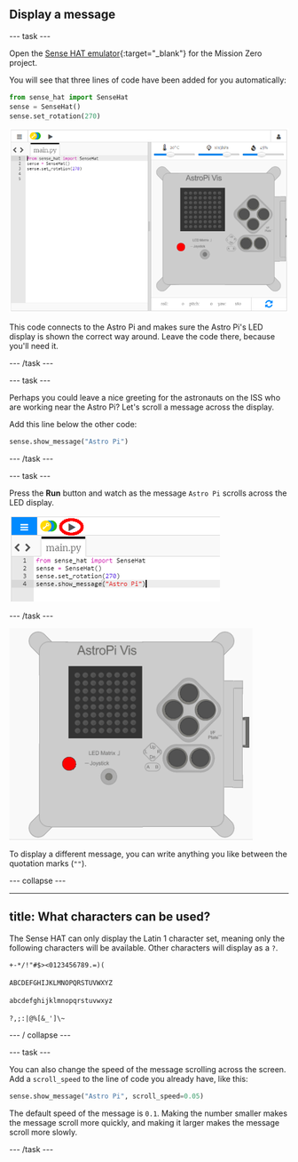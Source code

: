 ## Display a message

\--- task \---

Open the [Sense HAT emulator](https://trinket.io/mission-zero){:target="_blank"} for the Mission Zero project.

You will see that three lines of code have been added for you automatically:

```python
from sense_hat import SenseHat
sense = SenseHat()
sense.set_rotation(270)
```

![sense hat emulator](images/sense-hat-emulator2.png)

This code connects to the Astro Pi and makes sure the Astro Pi's LED display is shown the correct way around. Leave the code there, because you'll need it.

\--- /task \---

\--- task \---

Perhaps you could leave a nice greeting for the astronauts on the ISS who are working near the Astro Pi? Let's scroll a message across the display.

Add this line below the other code:

```python
sense.show_message("Astro Pi")
```

\--- /task \---

\--- task \---

Press the **Run** button and watch as the message `Astro Pi` scrolls across the LED display.

![show message code click run](images/show-message-code-annotated.PNG)

\--- /task \---

![Scrolling message](images/scroll-message.gif)

To display a different message, you can write anything you like between the quotation marks (`""`).

\--- collapse \---

* * *

## title: What characters can be used?

The Sense HAT can only display the Latin 1 character set, meaning only the following characters will be available. Other characters will display as a `?`.

    +-*/!"#$><0123456789.=)(
    
    ABCDEFGHIJKLMNOPQRSTUVWXYZ
    
    abcdefghijklmnopqrstuvwxyz
    
    ?,;:|@%[&_']\~
    

\--- / collapse \---

\--- task \---

You can also change the speed of the message scrolling across the screen. Add a `scroll_speed` to the line of code you already have, like this:

```python
sense.show_message("Astro Pi", scroll_speed=0.05)
```

The default speed of the message is `0.1`. Making the number smaller makes the message scroll more quickly, and making it larger makes the message scroll more slowly.

\--- /task \---